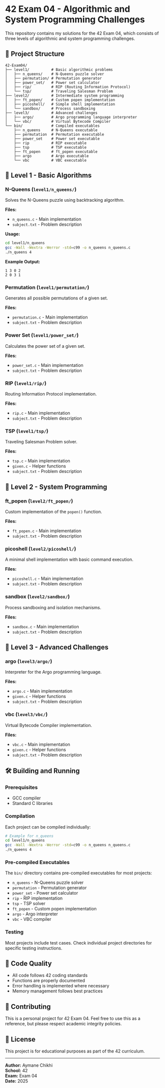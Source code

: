 # 42 Exam 04 - Algorithmic and System Programming Challenges

This repository contains my solutions for the 42 Exam 04, which consists of three levels of algorithmic and system programming challenges.

## 📁 Project Structure

```
42-Exam04/
├── level1/          # Basic algorithmic problems
│   ├── n_queens/    # N-Queens puzzle solver
│   ├── permutation/ # Permutation generator
│   ├── power_set/   # Power set calculator
│   ├── rip/         # RIP (Routing Information Protocol)
│   └── tsp/         # Traveling Salesman Problem
├── level2/          # Intermediate system programming
│   ├── ft_popen/    # Custom popen implementation
│   ├── picoshell/   # Simple shell implementation
│   └── sandbox/     # Process sandboxing
├── level3/          # Advanced challenges
│   ├── argo/        # Argo programming language interpreter
│   └── vbc/         # Virtual Bytecode Compiler
└── bin/             # Compiled executables
    ├── n_queens     # N-Queens executable
    ├── permutation  # Permutation executable
    ├── power_set    # Power set executable
    ├── rip          # RIP executable
    ├── tsp          # TSP executable
    ├── ft_popen     # ft_popen executable
    ├── argo         # Argo executable
    └── vbc          # VBC executable
```

## 🚀 Level 1 - Basic Algorithms

### N-Queens (`level1/n_queens/`)
Solves the N-Queens puzzle using backtracking algorithm.

**Files:**
- `n_queens.c` - Main implementation
- `subject.txt` - Problem description

**Usage:**
```bash
cd level1/n_queens
gcc -Wall -Wextra -Werror -std=c99 -o n_queens n_queens.c
./n_queens 4
```

**Example Output:**
```
1 3 0 2
2 0 3 1
```

### Permutation (`level1/permutation/`)
Generates all possible permutations of a given set.

**Files:**
- `permutation.c` - Main implementation
- `subject.txt` - Problem description

### Power Set (`level1/power_set/`)
Calculates the power set of a given set.

**Files:**
- `power_set.c` - Main implementation
- `subject.txt` - Problem description

### RIP (`level1/rip/`)
Routing Information Protocol implementation.

**Files:**
- `rip.c` - Main implementation
- `subject.txt` - Problem description

### TSP (`level1/tsp/`)
Traveling Salesman Problem solver.

**Files:**
- `tsp.c` - Main implementation
- `given.c` - Helper functions
- `subject.txt` - Problem description

## 🔧 Level 2 - System Programming

### ft_popen (`level2/ft_popen/`)
Custom implementation of the `popen()` function.

**Files:**
- `ft_popen.c` - Main implementation
- `subject.txt` - Problem description

### picoshell (`level2/picoshell/`)
A minimal shell implementation with basic command execution.

**Files:**
- `picoshell.c` - Main implementation
- `subject.txt` - Problem description

### sandbox (`level2/sandbox/`)
Process sandboxing and isolation mechanisms.

**Files:**
- `sandbox.c` - Main implementation
- `subject.txt` - Problem description

## 🎯 Level 3 - Advanced Challenges

### argo (`level3/argo/`)
Interpreter for the Argo programming language.

**Files:**
- `argo.c` - Main implementation
- `given.c` - Helper functions
- `subject.txt` - Problem description

### vbc (`level3/vbc/`)
Virtual Bytecode Compiler implementation.

**Files:**
- `vbc.c` - Main implementation
- `given.c` - Helper functions
- `subject.txt` - Problem description

## 🛠️ Building and Running

### Prerequisites
- GCC compiler
- Standard C libraries

### Compilation
Each project can be compiled individually:

```bash
# Example for n_queens
cd level1/n_queens
gcc -Wall -Wextra -Werror -std=c99 -o n_queens n_queens.c
./n_queens 4
```

### Pre-compiled Executables
The `bin/` directory contains pre-compiled executables for most projects:
- `n_queens` - N-Queens puzzle solver
- `permutation` - Permutation generator
- `power_set` - Power set calculator
- `rip` - RIP implementation
- `tsp` - TSP solver
- `ft_popen` - Custom popen implementation
- `argo` - Argo interpreter
- `vbc` - VBC compiler

### Testing
Most projects include test cases. Check individual project directories for specific testing instructions.

## 📝 Code Quality

- All code follows 42 coding standards
- Functions are properly documented
- Error handling is implemented where necessary
- Memory management follows best practices

## 🤝 Contributing

This is a personal project for 42 Exam 04. Feel free to use this as a reference, but please respect academic integrity policies.

## 📄 License

This project is for educational purposes as part of the 42 curriculum.

---

**Author:** Aymane Chikhi  
**School:** 42  
**Exam:** Exam 04  
**Date:** 2025
